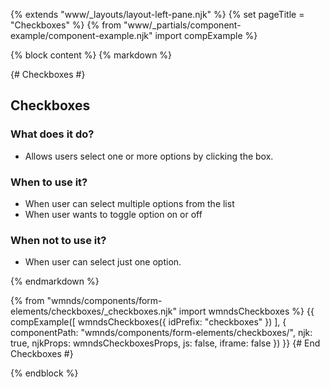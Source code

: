 {% extends "www/_layouts/layout-left-pane.njk" %}
{% set pageTitle = "Checkboxes" %}
{% from "www/_partials/component-example/component-example.njk" import compExample %}

{% block content %}
{% markdown %}

{# Checkboxes #}

## Checkboxes

<h3>What does it do?</h3>

- Allows users select one or more options by clicking the box.

<h3>When to use it?</h3>

- When user can select multiple options from the list
- When user wants to toggle option on or off

<h3>When not to use it?</h3>

- When user can select just one option.

{% endmarkdown %}

{% from "wmnds/components/form-elements/checkboxes/_checkboxes.njk" import wmndsCheckboxes %}
{{
  compExample([
    wmndsCheckboxes({
      idPrefix: "checkboxes"
    })
  ],
  {
    componentPath: "wmnds/components/form-elements/checkboxes/",
    njk: true,
    njkProps: wmndsCheckboxesProps,
    js: false,
    iframe: false
  })
}}
{# End Checkboxes #}

{% endblock %}
